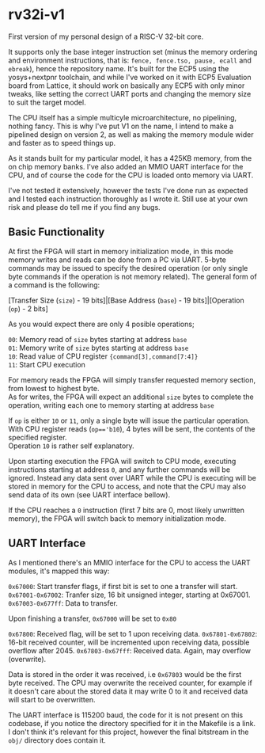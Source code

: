 # rv32i-v1
First version of my personal design of a RISC-V 32-bit core.

It supports only the base integer instruction set (minus the memory ordering and environment instructions, that is: `fence, fence.tso, pause, ecall` and `ebreak`), hence the repository name.
It's built for the ECP5 using the yosys+nextpnr toolchain, and while I've worked on it with ECP5 Evaluation board from Lattice, it should work on basically any ECP5 with only minor tweaks, like setting the correct UART ports and changing the memory size to suit the target model.

The CPU itself has a simple multicyle microarchitecture, no pipelining, nothing fancy. This is why I've put V1 on the name, I intend to make a pipelined design on version 2, as well as making the memory module wider and faster as to speed things up.

As it stands built for my particular model, it has a 425KB memory, from the on chip memory banks. 
I've also added an MMIO UART interface for the CPU, and of course the code for the CPU is loaded onto memory via UART.

I've not tested it extensively, however the tests I've done run as expected and I tested each instruction thoroughly as I wrote it. Still use at your own risk and please do tell me if you find any bugs.

## Basic Functionality
At first the FPGA will start in memory initialization mode, in this mode memory writes and reads can be done from a PC via UART. 5-byte commands may be issued to specify the desired operation (or only single byte commands if the operation is not memory related). The general form of a command is the following:

\[Transfer Size (`size`) - 19 bits]|\[Base Address (`base`) - 19 bits\]|\[Operation (`op`) - 2 bits\]

As you would expect there are only 4 posible operations;

`00`: Memory read of `size` bytes starting at address `base`<br/>
`01`: Memory write of `size` bytes starting at address `base`<br/>
`10`: Read value of CPU register `{command[3],command[7:4]}`<br/>
`11`: Start CPU execution

For memory reads the FPGA will simply transfer requested memory section, from lowest to highest byte.<br/>
As for writes, the FPGA will expect an additional `size` bytes to complete the operation, writing each one to memory starting at address `base`

If `op` is either `10` or  `11`, only a single byte will issue the particular operation.<br/>
With CPU register reads (`op=='b10`), 4 bytes will be sent, the contents of the specified register.<br/>
Operation `10` is rather self explanatory.

Upon starting execution the FPGA will switch to CPU mode, executing instructions starting at address `0`, and any further commands will be ignored. Instead any data sent over UART while the CPU is executing will be stored in memory for the CPU to access, and note that the CPU may also send data of its own (see UART interface bellow). 

If the CPU reaches a `0` instruction (first 7 bits are 0, most likely unwritten memory), the FPGA will switch back to memory initialization mode.

## UART Interface
As I mentioned there's an MMIO interface for the CPU to access the UART modules, it's mapped this way:

`0x67000`: Start transfer flags, if first bit is set to one a transfer will start.<br/>
`0x67001-0x67002`: Tranfer size, 16 bit unsigned integer, starting at 0x67001.<br/>
`0x67003-0x677ff`: Data to transfer.

Upon finishing a transfer, `0x67000` will be set to `0x80`

`0x67800`: Received flag, will be set to 1 upon receiving data.
`0x67801-0x67802`: 16-bit received counter, will be incremented upon receiving data, possible overflow after 2045.
`0x67803-0x67fff`: Received data. Again, may overflow (overwrite).

Data is stored in the order it was received, i.e `0x67803` would be the first byte received.
The CPU may overwrite the received counter, for example if it doesn't care about the stored data it may write 0 to it and received data will start to be overwritten.

The UART interface is 115200 baud, the code for it is not present on this codebase, if you notice the directory specified for it in the Makefile is a link. I don't think it's relevant for this project, however the final bitstream in the `obj/` directory does contain it.
